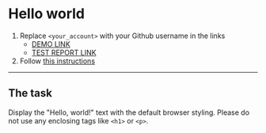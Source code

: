 # Hello world
1. Replace `<your_account>` with your Github username in the links
    - [DEMO LINK](https://VadymPanko.github.io/layout_hello-world/) <br>
    - [TEST REPORT LINK](https://VadymPanko.github.io/layout_hello-world/report/html_report/)
2. Follow [this instructions](https://mate-academy.github.io/layout_task-guideline/)
___

## The task 
Display the "Hello, world!" text with the default browser styling. Please do not 
use any enclosing tags like `<h1>` or `<p>`.
